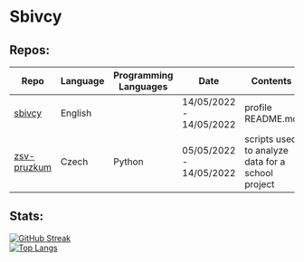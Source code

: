 # Sbivcy

## Repos:
| Repo                                                 | Language | Programming Languages | Date                    | Contents                                          |
|------------------------------------------------------|----------|-----------------------|-------------------------|---------------------------------------------------|
| [sbivcy](https://github.com/sbivcy/sbivcy)           | English  |                       | 14/05/2022 - 14/05/2022 | profile README.md                                 |
| [zsv-pruzkum](https://github.com/sbivcy/zsv-pruzkum) | Czech    | Python                | 05/05/2022 - 14/05/2022 | scripts used to analyze data for a school project |


## Stats:
 
[![GitHub Streak](http://github-readme-streak-stats.herokuapp.com?user=sbivcy&theme=dark&background=000000)](https://git.io/streak-stats)  
[![Top Langs](https://github-readme-stats.vercel.app/api/top-langs/?username=sbivcy&layout=compact&theme=vision-friendly-dark)](https://github.com/anuraghazra/github-readme-stats)
